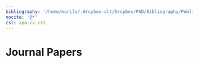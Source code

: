 ```yaml
---
bibliography: '/home/murilo/.dropbox-alt/Dropbox/PhD/Bibliography/Publications-Journal-Papers.bib'
nocite: '@*'
csl: apa-cv.csl
---
```


# Journal Papers

